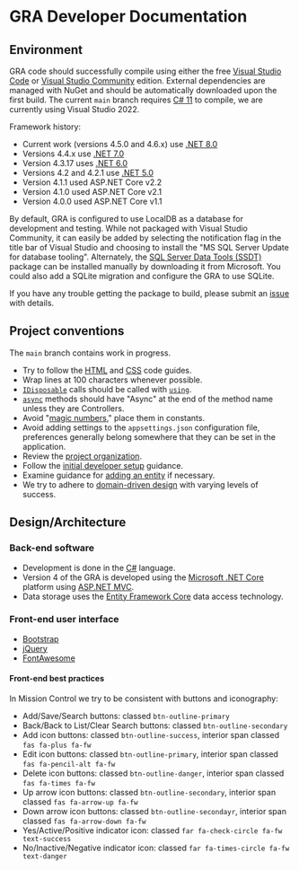 # GRA Developer Documentation

## Environment

GRA code should successfully compile using either the free [Visual Studio Code](https://code.visualstudio.com/) or [Visual Studio Community](https://www.visualstudio.com/vs/community/) edition. External dependencies are managed with NuGet and should be automatically downloaded upon the first build. The current `main` branch requires [C# 11](https://learn.microsoft.com/en-us/dotnet/csharp/whats-new/csharp-11) to compile, we are currently using Visual Studio 2022.

Framework history:

- Current work (versions 4.5.0 and 4.6.x) use [.NET 8.0](https://docs.microsoft.com/en-us/dotnet/core/whats-new/dotnet-8)
- Versions 4.4.x use [.NET 7.0](https://docs.microsoft.com/en-us/dotnet/core/whats-new/dotnet-7)
- Version 4.3.17 uses [.NET 6.0](https://docs.microsoft.com/en-us/dotnet/core/whats-new/dotnet-6)
- Versions 4.2 and 4.2.1 use [.NET 5.0](https://docs.microsoft.com/en-us/dotnet/core/whats-new/dotnet-5)
- Version 4.1.1 used ASP.NET Core v2.2
- Version 4.1.0 used ASP.NET Core v2.1
- Version 4.0.0 used ASP.NET Core v1.1

By default, GRA is configured to use LocalDB as a database for development and testing. While not packaged with Visual Studio Community, it can easily be added by selecting the notification flag in the title bar of Visual Studio and choosing to install the "MS SQL Server Update for database tooling". Alternately, the [SQL Server Data Tools (SSDT)](https://msdn.microsoft.com/en-us/library/hh272686.aspx) package can be installed manually by downloading it from Microsoft. You could also add a SQLite migration and configure the GRA to use SQLite.

If you have any trouble getting the package to build, please submit an [issue](https://github.com/MCLD/greatreadingadventure/issues/new) with details.

## Project conventions

The `main` branch contains work in progress.

- Try to follow the [HTML](http://codeguide.co/#html) and [CSS](http://codeguide.co/#css) code guides.
- Wrap lines at 100 characters whenever possible.
- [`IDisposable`](https://msdn.microsoft.com/en-us/library/system.idisposable.aspx) calls should be called with [`using`](https://docs.microsoft.com/en-us/dotnet/csharp/language-reference/keywords/using-statement).
- [`async`](https://docs.microsoft.com/en-us/dotnet/standard/async-in-depth) methods should have "Async" at the end of the method name unless they are Controllers.
- Avoid "[magic numbers](<https://en.wikipedia.org/wiki/Magic_number_(programming)>)," place them in constants.
- Avoid adding settings to the `appsettings.json` configuration file, preferences generally belong somewhere that they can be set in the application.
- Review the [project organization](project-organization.md).
- Follow the [initial developer setup](initial-developer-setup.md) guidance.
- Examine guidance for [adding an entity](adding-an-entity.md) if necessary.
- We try to adhere to [domain-driven design](https://en.wikipedia.org/wiki/Domain-driven_design) with varying levels of success.

## Design/Architecture

### Back-end software

- Development is done in the [C#](https://docs.microsoft.com/en-us/dotnet/csharp/) language.
- Version 4 of the GRA is developed using the [Microsoft .NET Core](https://www.microsoft.com/net/core) platform using [ASP.NET MVC](https://www.asp.net/mvc).
- Data storage uses the [Entity Framework Core](https://docs.microsoft.com/en-us/ef/core/) data access technology.

### Front-end user interface

- [Bootstrap](http://getbootstrap.com/)
- [jQuery](https://jquery.com/)
- [FontAwesome](https://fontawesome.com/)

#### Front-end best practices

In Mission Control we try to be consistent with buttons and iconography:

- Add/Save/Search buttons: classed `btn-outline-primary`
- Back/Back to List/Clear Search buttons: classed `btn-outline-secondary`
- Add icon buttons: classed `btn-outline-success`, interior span classed `fas fa-plus fa-fw`
- Edit icon buttons: classed `btn-outline-primary`, interior span classed `fas fa-pencil-alt fa-fw`
- Delete icon buttons: classed `btn-outline-danger`, interior span classed `fas fa-times fa-fw`
- Up arrow icon buttons: classed `btn-outline-secondary`, interior span classed `fas fa-arrow-up fa-fw`
- Down arrow icon buttons: classed `btn-outline-secondayr`, interior span classed `fas fa-arrow-down fa-fw`
- Yes/Active/Positive indicator icon: classed `far fa-check-circle fa-fw text-success`
- No/Inactive/Negative indicator icon: classed `far fa-times-circle fa-fw text-danger`
